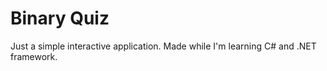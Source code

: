 # Binary Quiz

Just a simple interactive application. Made while I'm learning C# and .NET framework.
